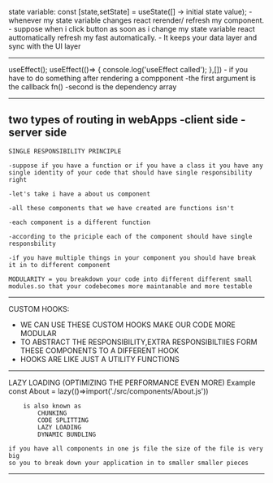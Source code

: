 state variable:
		const [state,setState] = useState([] -> initial state value);
      - whenever my state variable changes react rerender/ refresh  my component.
      - suppose when i click button as soon as i change my state variable react auttomatically refresh my fast automatically.
      - It keeps your data layer and sync with the UI layer		
____________________________________________________________________________________________________
useEffect();
		useEffect(()=> {
  			console.log('useEffect called');
		},[])
		- if you have to do something after rendering a compponent 
		-the first argument is the callback fn()
		-second is the dependency array
____________________________________________________________________________________________________

two types of routing in webApps
	-client side
	-server side 
----------------------------------------------------------------------------------------------------

	SINGLE RESPONSIBILITY PRINCIPLE

	-suppose if you have a function or if you have a class it you have any single identity of your code that should have single responsibility right
	
	-let's take i have a about us component

	-all these components that we have created are functions isn't

	-each component is a different function

	-according to the priciple each of the component should have single responsbility 

	-if you have multiple things in your component you should have break it in to different component

	MODULARITY = you breakdown your code into different different small modules.so that your codebecomes more maintanable and more testable
----------------------------------------------------------------------------------------------------

CUSTOM HOOKS:
 - WE CAN USE THESE CUSTOM HOOKS MAKE OUR CODE MORE MODULAR
 - TO ABSTRACT THE RESPONSIBILITY,EXTRA RESPONSIBILTIIES FORM THESE COMPONENTS TO A DIFFERENT HOOK
 - HOOKS ARE LIKE JUST A UTILITY FUNCTIONS
----------------------------------------------------------------------------------------------------
LAZY LOADING (OPTIMIZING THE PERFORMANCE EVEN MORE)
Example 
	const About = lazy(()=>import('./src/components/About.js'))
		<Suspense fallback={Loading...}><About /></Suspense>


		is also known as 
			CHUNKING 
			CODE SPLITTING
			LAZY LOADING
			DYNAMIC BUNDLING

	if you have all components in one js file the size of the file is very big
	so you to break down your application in to smaller smaller pieces

____________________________________________________________________________________________________


